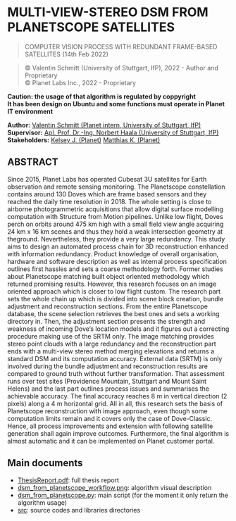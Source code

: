 # MULTI-VIEW-STEREO DSM FROM PLANETSCOPE SATELLITES
> COMPUTER VISION PROCESS WITH REDUNDANT FRAME-BASED SATELLITES    (14th Feb 2022)

> © Valentin Schmitt (University of Stuttgart, IfP), 2022 - Author and Proprietary    
> © Planet Labs Inc., 2022 - Proprietary
    
**Caution: the usage of that algorithm is regulated by coppyright**    
**It has been design on Ubuntu and some functions must operate in Planet IT environment**

**Author:** [Valentin Schmitt (Planet intern, University of Stuttgart, IfP)](mailto:schmitt.h.valentin@gmail.com)    
**Supervisor:** [Apl. Prof. Dr.-Ing. Norbert Haala (University of Stuttgart, IfP)](mailto:norbert.haala@ifp.uni-stuttgart.de)    
**Stakeholders:** [Kelsey J. (Planet)](mailto:kels@planet.com) [Matthias K. (Planet)](mailto:matthias.kolbe@planet.com)

## ABSTRACT
Since 2015, Planet Labs has operated Cubesat 3U satellites for Earth observation and remote sensing monitoring. The Planetscope constellation contains around 130 Doves which are frame based sensors and they reached the daily time resolution in 2018. The whole setting is close to airborne photogrammetric acquisitions that allow digital surface modelling computation with Structure from Motion pipelines. Unlike low flight, Doves perch on orbits around 475 km high with a small field view angle acquiring 24 km x 16 km scenes and thus they hold a weak intersection geometry at theground. Nevertheless, they provide a very large redundancy. This study aims to design an automated process chain for 3D reconstruction enhanced with information redundancy. Product knowledge of overall organisation, hardware and software description as well as internal process specification outlines first hassles and sets a coarse methodology forth. Former studies about Planetscope matching built object oriented methodology which returned promising results. However, this research focuses on an image oriented approach which is closer to low flight custom. The research part sets the whole chain up which is divided into scene block creation, bundle adjustment and reconstruction sections. From the entire Planetscope database, the scene selection retrieves the best ones and sets a working directory in. Then, the adjustment section presents the strength and weakness of incoming Dove’s location models and it figures out a correcting procedure making use of the SRTM only. The image matching provides stereo point clouds with a large redundancy and the reconstruction part ends with a multi-view stereo method merging elevations and returns a standard DSM and its computation accuracy. External data (SRTM) is only involved during the bundle adjustment and reconstruction results are compared to ground truth without further transformation. That assessment runs over test sites (Providence Mountain, Stuttgart and Mount Saint Helens) and the last part outlines process issues and summarises the achievable accuracy. The final accuracy reaches 8 m in vertical direction (2 pixels) along a 4 m horizontal grid. All in all, this research sets the basis of Planetscope reconstruction with image approach, even though some computation limits remain and it covers only the case of Dove-Classic. Hence, all process improvements and extension with following satellite generation shall again improve outcomes. Furthermore, the final algorithm is almost automatic and it can be implemented on Planet customer portal.

## Main documents
- [ThesisReport.pdf](./ThesisReport.pdf): full thesis report
- [dsm_from_planetscope_workflow.png](./dsm_from_planetscope_workflow.png): algorithm visual description
- [dsm_from_planetscope.py](./dsm_from_planetscope.py): main script (for the moment it only return the algorithm usage)
- [src](./src): source codes and libraries directories
